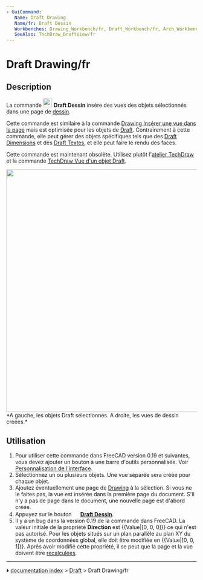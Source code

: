 ```yaml
---
- GuiCommand:
   Name: Draft Drawing
   Name/fr: Draft Dessin
   Workbenches: Drawing_Workbench/fr, Draft_Workbench/fr, Arch_Workbench/fr
   SeeAlso: TechDraw_DraftView/fr
---
```


# Draft Drawing/fr

## Description

La commande <img alt="" src=images/Draft_Drawing.svg  style="width:24px;"> **Draft Dessin** insère des vues des objets sélectionnés dans une page de [dessin](Drawing_Workbench/fr.md).

Cette commande est similaire à la commande [Drawing Insérer une vue dans la page](Drawing_View.md) mais est optimisée pour les objets de [Draft](Draft_Workbench/fr.md). Contrairement à cette commande, elle peut gérer des objets spécifiques tels que des [Draft Dimensions](Draft_Dimension/fr.md) et des [Draft Textes](Draft_Text/fr.md), et elle peut faire le rendu des faces.

Cette commande est maintenant obsolète. Utilisez plutôt l\'[atelier TechDraw](TechDraw_Workbench/fr.md) et la commande [TechDraw Vue d\'un objet Draft](TechDraw_DraftView/fr.md).

<img alt="" src=images/Draft_drawing_example.jpg  style="width:640px;"> 
*A gauche, les objets Draft sélectionnés. A droite, les vues de dessin créées.*



## Utilisation

1.  Pour utiliser cette commande dans FreeCAD version 0.19 et suivantes, vous devez ajouter un bouton à une barre d\'outils personnalisée. Voir [Personnalisation de l\'interface](Interface_Customization/fr.md).
2.  Sélectionnez un ou plusieurs objets. Une vue séparée sera créée pour chaque objet.
3.  Ajoutez éventuellement une page de [Drawing](Drawing_Workbench/fr.md) à la sélection. Si vous ne le faites pas, la vue est insérée dans la première page du document. S\'il n\'y a pas de page dans le document, une nouvelle page est d\'abord créée.
4.  Appuyez sur le bouton **<img src="images/Draft_Drawing.svg" width=16px> [Draft Dessin](Draft_Drawing/fr.md)**.
5.  Il y a un bug dans la version 0.19 de la commande dans FreeCAD. La valeur initiale de la propriété **Direction** est {{Value|[0, 0, 0]}} ce qui n\'est pas autorisé. Pour les objets situés sur un plan parallèle au plan XY du système de coordonnées global, elle doit être modifiée en {{Value|[0, 0, 1]}}. Après avoir modifié cette propriété, il se peut que la page et la vue doivent être [recalculées](Std_Refresh/fr.md).



---
⏵ [documentation index](../README.md) > [Draft](Draft_Workbench.md) > Draft Drawing/fr
